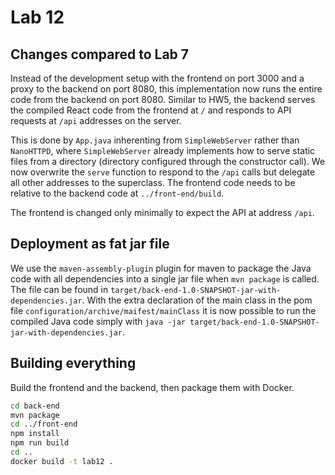 # Lab 12

## Changes compared to Lab 7

Instead of the development setup with the frontend on port 3000 and a proxy to the backend on port 8080, this implementation now runs the entire code from the backend on port 8080. Similar to HW5, the backend serves the compiled React code from the frontend at `/` and responds to API requests at `/api` addresses on the server.

This is done by `App.java` inherenting from `SimpleWebServer` rather than `NanoHTTPD`, where `SimpleWebServer` already implements how to serve static files from a directory (directory configured through the constructor call). We now overwrite the `serve` function to respond to the `/api` calls but delegate all other addresses to the superclass. The frontend code needs to be relative to the backend code at `../front-end/build`.

The frontend is changed only minimally to expect the API at address `/api`.


## Deployment as fat jar file

We use the `maven-assembly-plugin` plugin for maven to package the Java code with all dependencies into a single jar file when `mvn package` is called. The file can be found in `target/back-end-1.0-SNAPSHOT-jar-with-dependencies.jar`. With the extra declaration of the main class in the pom file `configuration/archive/maifest/mainClass` it is now possible to run the compiled Java code simply with `java -jar target/back-end-1.0-SNAPSHOT-jar-with-dependencies.jar`.

## Building everything

Build the frontend and the backend, then package them with Docker.

```sh
cd back-end
mvn package
cd ../front-end
npm install
npm run build
cd ..
docker build -t lab12 .
```
